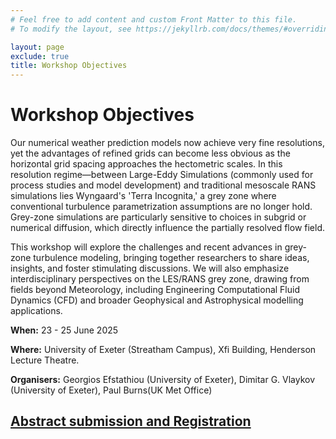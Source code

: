 ```yaml
---
# Feel free to add content and custom Front Matter to this file.
# To modify the layout, see https://jekyllrb.com/docs/themes/#overriding-theme-defaults

layout: page
exclude: true
title: Workshop Objectives
---
```


# Workshop Objectives

Our numerical weather prediction models now achieve very fine resolutions, yet the advantages of refined grids can become less obvious as the horizontal grid spacing approaches the hectometric scales. In this resolution regime—between Large-Eddy Simulations (commonly used for process studies and model development) and traditional mesoscale RANS simulations lies Wyngaard's 'Terra Incognita,' a grey zone where conventional turbulence parametrization assumptions are no longer hold. Grey-zone simulations are particularly sensitive to choices in subgrid or numerical diffusion, which directly influence the partially resolved flow field.

This workshop will explore the challenges and recent advances in grey-zone turbulence modeling, bringing together researchers to share ideas, insights, and foster stimulating discussions. We will also emphasize interdisciplinary perspectives on the LES/RANS grey zone, drawing from fields beyond Meteorology, including Engineering Computational Fluid Dynamics (CFD) and broader Geophysical and Astrophysical modelling applications.

**When:** 23 - 25 June 2025

**Where:** University of Exeter (Streatham Campus), Xfi Building, Henderson Lecture Theatre.

**Organisers:** Georgios Efstathiou (University of Exeter),
                Dimitar G. Vlaykov (University of Exeter),
                Paul Burns(UK Met Office)


## [Abstract submission and Registration](abs_and_reg)
